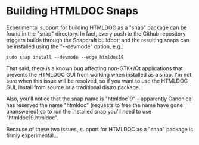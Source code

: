 # Building HTMLDOC Snaps

Experimental support for building HTMLDOC as a "snap" package can be found in
the "snap" directory.  In fact, every push to the Github repository triggers
builds through the Snapcraft buildbot, and the resulting snaps can be installed
using the "--devmode" option, e.g.:

    sudo snap install --devmode --edge htmldoc19

That said, there is a known bug affecting non-GTK+/Qt applications that prevents
the HTMLDOC GUI from working when installed as a snap.  I'm not sure when this
issue will be resolved, so if you want to use the HTMLDOC GUI, install from
source or a traditional distro package.

Also, you'll notice that the snap name is "htmldoc19" - apparently Canonical has
reserved the name "htmldoc" (requests to free the name have gone unanswered) so
to run the installed snap you'll need to use "htmldoc19.htmldoc".

Because of these two issues, support for HTMLDOC as a "snap" package is firmly
experimental...

